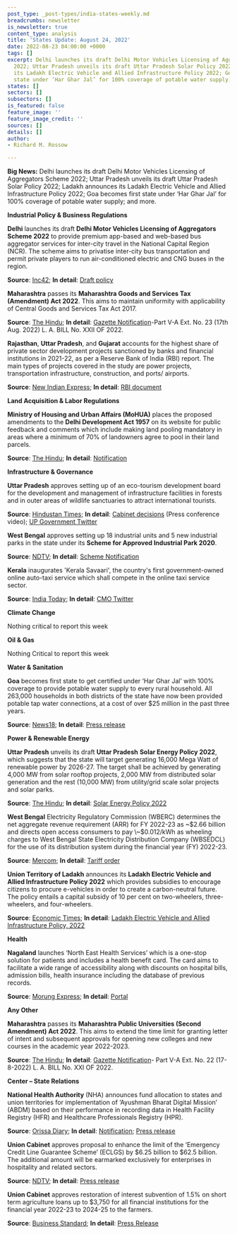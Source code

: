 ```yaml
---
post_type: _post-types/india-states-weekly.md
breadcrumbs: newsletter
is_newsletter: true
content_type: analysis
title: 'States Update: August 24, 2022'
date: 2022-08-23 04:00:00 +0000
tags: []
excerpt: Delhi launches its draft Delhi Motor Vehicles Licensing of Aggregators Scheme
  2022; Uttar Pradesh unveils its draft Uttar Pradesh Solar Policy 2022; Ladakh announces
  its Ladakh Electric Vehicle and Allied Infrastructure Policy 2022; Goa becomes first
  state under ‘Har Ghar Jal’ for 100% coverage of potable water supply; and more.
states: []
sectors: []
subsectors: []
is_featured: false
feature_image: ''
feature_image_credit: ''
sources: []
details: []
author:
- Richard M. Rossow

---
```

**Big News:** Delhi launches its draft Delhi Motor Vehicles Licensing of Aggregators Scheme 2022; Uttar Pradesh unveils its draft Uttar Pradesh Solar Policy 2022; Ladakh announces its Ladakh Electric Vehicle and Allied Infrastructure Policy 2022; Goa becomes first state under ‘Har Ghar Jal’ for 100% coverage of potable water supply; and more.

**Industrial Policy & Business Regulations**

**Delhi** launches its draft **Delhi Motor Vehicles Licensing of Aggregators Scheme 2022** to provide premium app-based and web-based bus aggregator services for inter-city travel in the National Capital Region (NCR). The scheme aims to privatise inter-city bus transportation and permit private players to run air-conditioned electric and CNG buses in the region.

**Source**: [Inc42](https://inc42.com/buzz/delhi-govt-releases-draft-policy-to-start-premium-app-based-bus-aggregator-services-in-ncr/); **In detail**: [Draft policy](https://transport.delhi.gov.in/sites/default/files/All-PDF/DocScanner%2018-Aug-2022%203-12%20pm.pdf)

**Maharashtra** passes its **Maharashtra Goods and Services Tax (Amendment) Act 2022**. This aims to maintain uniformity with applicability of Central Goods and Services Tax Act 2017.

**Source**: [The Hindu](https://www.thehindu.com/news/cities/mumbai/maharashtra-assembly-passes-amends-gst-and-state-public-university-act/article65783825.ece); **In detail**: [Gazette Notification](https://acrobat.adobe.com/id/urn:aaid:sc:VA6C2:ccdab71f-7b24-4bbe-a9d4-f624310e66ff)-Part V-A Ext. No. 23 (17th Aug. 2022) L. A. BILL No. XXII OF 2022.

**Rajasthan**, **Uttar Pradesh**, and **Gujarat** accounts for the highest share of private sector development projects sanctioned by banks and financial institutions in 2021-22, as per a Reserve Bank of India (RBI) report. The main types of projects covered in the study are power projects, transportation infrastructure, construction, and ports/ airports.

**Source**: [New Indian Express](https://www.newindianexpress.com/business/2022/aug/19/rajasthan-accounsfor-highest-share-in-cost-of-projects-sanctioned-by-banks-in-fy22-rbi-article-2489213.html); **In detail**: [RBI document](https://rbidocs.rbi.org.in/rdocs/Bulletin/PDFs/05_PCIG1808202225506D257434449CBC572C36BF13F073.PDF)

**Land Acquisition & Labor Regulations**

**Ministry of Housing and Urban Affairs (MoHUA)** places the proposed amendments to the **Delhi Development Act 1957** on its website for public feedback and comments which include making land pooling mandatory in areas where a minimum of 70% of landowners agree to pool in their land parcels.

**Source**: [The Hindu](https://www.thehindu.com/news/cities/Delhi/mohua-shares-proposed-amendments-to-boost-land-pooling/article65784951.ece); **In detail**: [Notification](https://mohua.gov.in/upload/whatsnew/62fe068ebd8a8DDA-Act-English.pdf)

**Infrastructure & Governance**

**Uttar Pradesh** approves setting up of an eco-tourism development board for the development and management of infrastructure facilities in forests and in outer areas of wildlife sanctuaries to attract international tourists.

**Source**: [Hindustan Times](https://www.hindustantimes.com/cities/lucknow-news/up-cabinet-approves-setting-up-of-eco-tourism-development-board-101660672418935.html); **In detail**: [Cabinet decisions](https://twitter.com/UPGovt/status/1559439687277690880) (Press conference video); [UP Government Twitter](https://twitter.com/UPGovt/status/1559552184534331395)

**West Bengal** approves setting up 18 industrial units and 5 new industrial parks in the state under its **Scheme for Approved Industrial Park 2020**.

**Source**: [NDTV](https://www.ndtv.com/india-news/18-new-industrial-units-five-parks-to-be-set-up-in-bengal-min-3266902); **In detail**: [Scheme Notification](https://acrobat.adobe.com/id/urn:aaid:sc:VA6C2:d22b3e87-6e95-42a1-b118-eb6201f9d598)

**Kerala** inaugurates 'Kerala Savaari', the country's first government-owned online auto-taxi service which shall compete in the online taxi service sector.

**Source**: [India Today](https://www.indiatoday.in/india/story/country-first-government-owned-online-taxi-service-kerala-savaari-launched-kerala-1989524-2022-08-18); **In detail**: [CMO Twitter](https://twitter.com/CMOKerala/status/1559903575933091840)

**Climate Change**

Nothing critical to report this week

**Oil & Gas**

Nothing Critical to report this week

**Water & Sanitation**

**Goa** becomes first state to get certified under ‘Har Ghar Jal’ with 100% coverage to provide potable water supply to every rural household. All 263,000 households in both districts of the state have now been provided potable tap water connections, at a cost of over $25 million in the past three years.

**Source**: [News18](https://www.news18.com/news/india/har-ghar-jal-in-full-flow-goa-is-first-state-to-provide-tap-water-connections-to-all-2-6-lakh-rural-homes-5769499.html); **In detail**: [Press release](https://www.pib.gov.in/PressReleasePage.aspx?PRID=1852929)

**Power & Renewable Energy**

**Uttar Pradesh** unveils its draft **Uttar Pradesh** **Solar Energy Policy 2022**, which suggests that the state will target generating 16,000 Mega Watt of renewable power by 2026-27. The target shall be achieved by generating 4,000 MW from solar rooftop projects, 2,000 MW from distributed solar generation and the rest (10,000 MW) from utility/grid scale solar projects and solar parks.

**Source**: [The Hindu](https://www.thehindu.com/news/national/other-states/uttar-pradesh-eyes-to-develop-16000-mw-renewable-energy-capacity-by-2027/article65788284.ece); **In detail**: [Solar Energy Policy 2022](http://upneda.org.in/MediaGallery/Uttar_Pradesh_Solar_Energy_Policy2022_English_draft_one-07-08-22-final.pdf)

**West Bengal** Electricity Regulatory Commission (WBERC) determines the net aggregate revenue requirement (ARR) for FY 2022-23 as \~$2.66 billion and directs open access consumers to pay \~$0.012/kWh as wheeling charges to West Bengal State Electricity Distribution Company (WBSEDCL) for the use of its distribution system during the financial year (FY) 2022-23.

**Source**: [Mercom](https://mercomindia.com/open-access-consumers-west-bengal-pay-wheeling-charges-fy23/); **In detail**: [Tariff order](https://wberc.gov.in/sites/default/files/TP89WHEELING.pdf)

**Union Territory of Ladakh** announces its **Ladakh Electric Vehicle and Allied Infrastructure Policy 2022** which provides subsidies to encourage citizens to procure e-vehicles in order to create a carbon-neutral future. The policy entails a capital subsidy of 10 per cent on two-wheelers, three-wheelers, and four-wheelers.

**Source**: [Economic Times](https://auto.economictimes.indiatimes.com/news/industry/ladakh-rolls-out-ev-policy-with-subsidies-to-encourage-buyers/93680488); **In detail**: [Ladakh Electric Vehicle and Allied Infrastructure Policy, 2022](https://cdnbbsr.s3waas.gov.in/s395192c98732387165bf8e396c0f2dad2/uploads/2022/08/2022081947.pdf)

**Health**

**Nagaland** launches ‘North East Health Services’ which is a one-stop solution for patients and includes a health benefit card. The card aims to facilitate a wide range of accessibility along with discounts on hospital bills, admission bills, health insurance including the database of previous records.

**Source**: [Morung Express](https://morungexpress.com/ne-health-services-launched-in-nagaland); **In detail**: [Portal](https://nehealthservices.com/)

**Any Other**

**Maharashtra** passes its **Maharashtra Public Universities (Second Amendment) Act 2022**. This aims to extend the time limit for granting letter of intent and subsequent approvals for opening new colleges and new courses in the academic year 2022-2023.

**Source**: [The Hindu](https://www.thehindu.com/news/cities/mumbai/maharashtra-assembly-passes-amends-gst-and-state-public-university-act/article65783825.ece); **In detail**: [Gazette Notification](https://acrobat.adobe.com/id/urn:aaid:sc:VA6C2:fe9d804f-b9ad-4c51-8d34-7e058b3b560e)- Part V-A Ext. No. 22 (17-8-2022) L. A. BILL No. XXI OF 2022.

**Center – State Relations**

**National Health Authority** (NHA) announces fund allocation to states and union territories for implementation of ‘Ayushman Bharat Digital Mission’ (ABDM) based on their performance in recording data in Health Facility Registry (HFR) and Healthcare Professionals Registry (HPR).

**Source**: [Orissa Diary](https://orissadiary.com/national-health-authority-announces-performance-based-fund-allocation-for-strengthening-the-registries-of-healthcare-professionals-and-health-facilities-at-state-ut-level/); **In detail**: [Notification](https://acrobat.adobe.com/id/urn:aaid:sc:VA6C2:25b1cbb4-4b3d-413a-b265-396688ab3795); [Press release](https://pib.gov.in/PressReleaseIframePage.aspx?PRID=1852294)

**Union Cabinet** approves proposal to enhance the limit of the ‘Emergency Credit Line Guarantee Scheme’ (ECLGS) by $6.25 billion to $62.5 billion. The additional amount will be earmarked exclusively for enterprises in hospitality and related sectors.

**Source**: [NDTV](https://www.ndtv.com/business/emergency-credit-line-guarantee-scheme-corpus-increased-by-rs-50-000-crore-3262081); **In detail**: [Press release](https://pib.gov.in/PressReleasePage.aspx?PRID=1852527)

**Union Cabinet** approves restoration of interest subvention of 1.5% on short term agriculture loans up to $3,750 for all financial institutions for the financial year 2022-23 to 2024-25 to the farmers.

**Source**: [Business Standard](https://www.business-standard.com/article/news-cm/cabinet-oks-interest-subvention-of-1-5-per-annum-on-short-term-agriculture-loan-upto-rs-3-lakh-122081800179_1.html); **In detail**: [Press Release](https://pib.gov.in/PressReleasePage.aspx?PRID=1852523)
